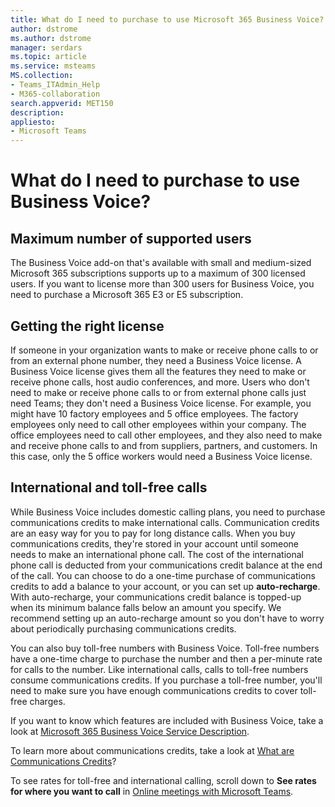 ```yaml
---
title: What do I need to purchase to use Microsoft 365 Business Voice?
author: dstrome 
ms.author: dstrome
manager: serdars
ms.topic: article
ms.service: msteams
MS.collection: 
- Teams_ITAdmin_Help
- M365-collaboration
search.appverid: MET150
description: 
appliesto: 
- Microsoft Teams
---
```


# What do I need to purchase to use Business Voice?

## Maximum number of supported users

The Business Voice add-on that's available with small and medium-sized Microsoft 365 subscriptions supports up to a maximum of 300 licensed users. If you want to license more than 300 users for Business Voice, you need to purchase a Microsoft 365 E3 or E5 subscription.

## Getting the right license

If someone in your organization wants to make or receive phone calls to or from an external phone number, they need a Business Voice license. A Business Voice license gives them all the features they need to make or receive phone calls, host audio conferences, and more. Users who don't need to make or receive phone calls to or from external phone calls just need Teams; they don't need a Business Voice license. For example, you might have 10 factory employees and 5 office employees. The factory employees only need to call other employees within your company. The office employees need to call other employees, and they also need to make and receive phone calls to and from suppliers, partners, and customers. In this case, only the 5 office workers would need a Business Voice license.

## International and toll-free calls

While Business Voice includes domestic calling plans, you need to purchase communications credits to make international calls. Communication credits are an easy way for you to pay for long distance calls. When you buy communications credits, they're stored in your account until someone needs to make an international phone call. The cost of the international phone call is deducted from your communications credit balance at the end of the call. You can choose to do a one-time purchase of communications credits to add a balance to your account, or you can set up **auto-recharge**. With auto-recharge, your communications credit balance is topped-up when its minimum balance falls below an amount you specify. We recommend setting up an auto-recharge amount so you don't have to worry about periodically purchasing communications credits.

You can also buy toll-free numbers with Business Voice. Toll-free numbers have a one-time charge to purchase the number and then a per-minute rate for calls to the number. Like international calls, calls to toll-free numbers consume communications credits. If you purchase a toll-free number, you'll need to make sure you have enough communications credits to cover toll-free charges.

If you want to know which features are included with Business Voice, take a look at [Microsoft 365 Business Voice Service Description](https://docs.microsoft.com/office365/servicedescriptions/microsoft-365-business-voice-service-description).

To learn more about communications credits, take a look at [What are Communications Credits](../../what-are-communications-credits.md)?

To see rates for toll-free and international calling, scroll down to **See rates for where you want to call** in [Online meetings with Microsoft Teams](https://products.office.com/microsoft-teams/online-meeting-solutions#Rates).
